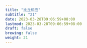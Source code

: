 ```yaml
---
title: "比丘相应"
subtitle: "21"
date: 2023-03-28T09:06:59+08:00
lastmod: 2023-03-28T09:06:59+08:00
draft: false
brewing: false
weight: 21
---
```



